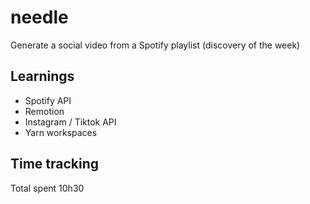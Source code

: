 # needle

Generate a social video from a Spotify playlist (discovery of the week)

## Learnings

- Spotify API
- Remotion
- Instagram / Tiktok API 
- Yarn workspaces

## Time tracking

Total spent 10h30